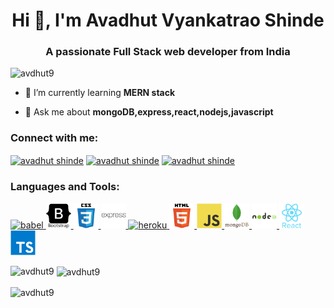 <h1 align="center">Hi 👋, I'm Avadhut Vyankatrao Shinde</h1>
<h3 align="center">A passionate Full Stack web developer from India</h3>

<p align="left"> <img src="https://komarev.com/ghpvc/?username=avdhut9&label=Profile%20views&color=0e75b6&style=flat" alt="avdhut9" /> </p>

- 🌱 I’m currently learning **MERN stack**

- 💬 Ask me about **mongoDB,express,react,nodejs,javascript**

<h3 align="left">Connect with me:</h3>
<p align="left">
<a href="https://www.linkedin.com/in/avadhut-shinde-0ab276181/" target="blank"><img align="center" src="https://raw.githubusercontent.com/rahuldkjain/github-profile-readme-generator/master/src/images/icons/Social/linked-in-alt.svg" alt="avadhut shinde" height="30" width="40" /></a>
  <a href="https://avdhut9.github.io/" target="blank"><img align="center" src="https://p.kindpng.com/picc/s/394-3941580_portfolio-circle-hd-png-download.png" alt="avadhut shinde" height="50" width="100" /></a>
  <a href="https://github.com/avdhut9" target="blank"><img align="center" src="https://github.githubassets.com/images/modules/logos_page/GitHub-Mark.png" alt="avadhut shinde" height="30" width="40" /></a>
</p>

</p>
</p>

<h3 align="left">Languages and Tools:</h3>
<p align="left"> <a href="https://babeljs.io/" target="_blank" rel="noreferrer"> <img src="https://www.vectorlogo.zone/logos/babeljs/babeljs-icon.svg" alt="babel" width="40" height="40"/> </a> <a href="https://getbootstrap.com" target="_blank" rel="noreferrer"> <img src="https://raw.githubusercontent.com/devicons/devicon/master/icons/bootstrap/bootstrap-plain-wordmark.svg" alt="bootstrap" width="40" height="40"/> </a> <a href="https://www.w3schools.com/css/" target="_blank" rel="noreferrer"> <img src="https://raw.githubusercontent.com/devicons/devicon/master/icons/css3/css3-original-wordmark.svg" alt="css3" width="40" height="40"/> </a> <a href="https://expressjs.com" target="_blank" rel="noreferrer"> <img src="https://raw.githubusercontent.com/devicons/devicon/master/icons/express/express-original-wordmark.svg" alt="express" width="40" height="40"/> </a> <a href="https://heroku.com" target="_blank" rel="noreferrer"> <img src="https://www.vectorlogo.zone/logos/heroku/heroku-icon.svg" alt="heroku" width="40" height="40"/> </a> <a href="https://www.w3.org/html/" target="_blank" rel="noreferrer"> <img src="https://raw.githubusercontent.com/devicons/devicon/master/icons/html5/html5-original-wordmark.svg" alt="html5" width="40" height="40"/> </a> <a href="https://developer.mozilla.org/en-US/docs/Web/JavaScript" target="_blank" rel="noreferrer"> <img src="https://raw.githubusercontent.com/devicons/devicon/master/icons/javascript/javascript-original.svg" alt="javascript" width="40" height="40"/> </a> <a href="https://www.mongodb.com/" target="_blank" rel="noreferrer"> <img src="https://raw.githubusercontent.com/devicons/devicon/master/icons/mongodb/mongodb-original-wordmark.svg" alt="mongodb" width="40" height="40"/> </a> <a href="https://nodejs.org" target="_blank" rel="noreferrer"> <img src="https://raw.githubusercontent.com/devicons/devicon/master/icons/nodejs/nodejs-original-wordmark.svg" alt="nodejs" width="40" height="40"/> </a> <a href="https://reactjs.org/" target="_blank" rel="noreferrer"> <img src="https://raw.githubusercontent.com/devicons/devicon/master/icons/react/react-original-wordmark.svg" alt="react" width="40" height="40"/> </a> <a href="https://www.typescriptlang.org/" target="_blank" rel="noreferrer"> <img src="https://raw.githubusercontent.com/devicons/devicon/master/icons/typescript/typescript-original.svg" alt="typescript" width="40" height="40"/> </a> </p>

<p><img align="left" src="https://github-readme-stats.vercel.app/api/top-langs?username=avdhut9&show_icons=true&locale=en&layout=compact" alt="avdhut9" /></p>

<p>&nbsp;<img align="center" src="https://github-readme-stats.vercel.app/api?username=avdhut9&show_icons=true&locale=en" alt="avdhut9" /></p>

<p><img align="center" src="https://github-readme-streak-stats.herokuapp.com/?user=avdhut9&" alt="avdhut9" /></p>
